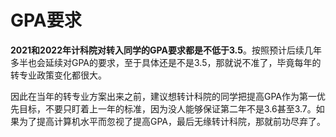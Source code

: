 # GPA要求

**2021和2022年计科院对转入同学的GPA要求都是不低于3.5**。按照预计后续几年多半也会延续对GPA的要求，至于具体还是不是3.5，那就说不准了，毕竟每年的转专业政策变化都很大。

因此在当年的转专业方案出来之前，建议想转计科院的同学把提高GPA作为第一优先目标，不要只盯着上一年的标准，因为没人能够保证第二年不是3.6甚至3.7。如果为了提高计算机水平而忽视了提高GPA，最后无缘转计科院，那就前功尽弃了。